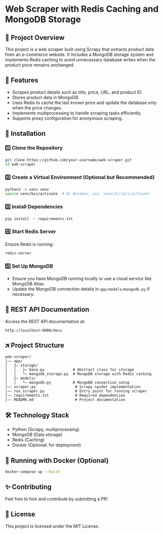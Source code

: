 # Web Scraper with Redis Caching and MongoDB Storage

## 📌 Project Overview
This project is a web scraper built using Scrapy that extracts product data from an e-commerce website. It includes a MongoDB storage system and implements Redis caching to avoid unnecessary database writes when the product price remains unchanged.

## 🚀 Features
- Scrapes product details such as title, price, URL, and product ID.
- Stores product data in MongoDB.
- Uses Redis to cache the last known price and update the database only when the price changes.
- Implements multiprocessing to handle scraping tasks efficiently.
- Supports proxy configuration for anonymous scraping.

## 🔧 Installation

### 1️⃣ Clone the Repository
```bash
git clone https://github.com/your-username/web-scraper.git
cd web-scraper
```

### 2️⃣ Create a Virtual Environment (Optional but Recommended)
```bash
python3 -m venv venv
source venv/bin/activate  # On Windows, use `venv\Scripts\activate`
```

### 3️⃣ Install Dependencies
```bash
pip install -r requirements.txt
```

### 4️⃣ Start Redis Server
Ensure Redis is running:
```bash
redis-server
```

### 5️⃣ Set Up MongoDB
- Ensure you have MongoDB running locally or use a cloud service like MongoDB Atlas.
- Update the MongoDB connection details in `app/models/mongodb.py` if necessary.

## 📖 REST API Documentation
Access the REST API documentation at:
```
http://localhost:8000/docs
```

## 🛪️ Project Structure
```
web-scraper/
│—— app/
│   ├— storage/
│   │   ├— base.py             # Abstract class for storage
│   │   └— mongodb_storage.py  # MongoDB storage with Redis caching
│   ├— models/
│   │   └— mongodb.py          # MongoDB connection setup
│—— scraper.py                  # Scrapy spider implementation
│—— run_scraper.py              # Entry point for running scraper
│—— requirements.txt            # Required dependencies
│—— README.md                   # Project documentation
```

## 🛠️ Technology Stack
- Python (Scrapy, multiprocessing)
- MongoDB (Data storage)
- Redis (Caching)
- Docker (Optional: for deployment)

## 🐳 Running with Docker (Optional)
```bash
docker-compose up --build
```

## ✨ Contributing
Feel free to fork and contribute by submitting a PR!

## 📜 License
This project is licensed under the MIT License.

